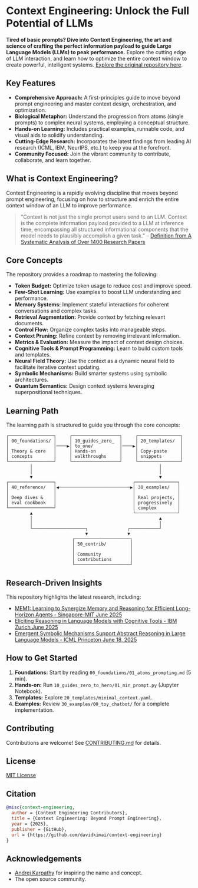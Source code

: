 # Context Engineering: Unlock the Full Potential of LLMs

**Tired of basic prompts? Dive into Context Engineering, the art and science of crafting the perfect information payload to guide Large Language Models (LLMs) to peak performance.** Explore the cutting edge of LLM interaction, and learn how to optimize the entire context window to create powerful, intelligent systems.  [Explore the original repository here](https://github.com/davidkimai/Context-Engineering).

## Key Features

*   **Comprehensive Approach:** A first-principles guide to move beyond prompt engineering and master context design, orchestration, and optimization.
*   **Biological Metaphor:** Understand the progression from atoms (single prompts) to complex neural systems, employing a conceptual structure.
*   **Hands-on Learning:**  Includes practical examples, runnable code, and visual aids to solidify understanding.
*   **Cutting-Edge Research:** Incorporates the latest findings from leading AI research (ICML, IBM, NeurIPS, etc.) to keep you at the forefront.
*   **Community Focused:** Join the vibrant community to contribute, collaborate, and learn together.

## What is Context Engineering?

Context Engineering is a rapidly evolving discipline that moves beyond prompt engineering, focusing on how to structure and enrich the entire context window of an LLM to improve performance.

> "Context is not just the single prompt users send to an LLM. Context is the complete information payload provided to a LLM at inference time, encompassing all structured informational components that the model needs to plausibly accomplish a given task." – [Definition from A Systematic Analysis of Over 1400 Research Papers](https://arxiv.org/pdf/2507.13334)

## Core Concepts

The repository provides a roadmap to mastering the following:

*   **Token Budget:**  Optimize token usage to reduce cost and improve speed.
*   **Few-Shot Learning:** Use examples to boost LLM understanding and performance.
*   **Memory Systems:** Implement stateful interactions for coherent conversations and complex tasks.
*   **Retrieval Augmentation:**  Provide context by fetching relevant documents.
*   **Control Flow:** Organize complex tasks into manageable steps.
*   **Context Pruning:**  Refine context by removing irrelevant information.
*   **Metrics & Evaluation:**  Measure the impact of context design choices.
*   **Cognitive Tools & Prompt Programming:** Learn to build custom tools and templates.
*   **Neural Field Theory:** Use the context as a dynamic neural field to facilitate iterative context updating.
*   **Symbolic Mechanisms:** Build smarter systems using symbolic architectures.
*   **Quantum Semantics:** Design context systems leveraging superpositional techniques.

## Learning Path

The learning path is structured to guide you through the core concepts:

```
┌─────────────────┐     ┌──────────────────┐     ┌────────────────┐
│ 00_foundations/ │     │ 10_guides_zero_  │     │ 20_templates/  │
│                 │────▶│ to_one/          │────▶│                │
│ Theory & core   │     │ Hands-on         │     │ Copy-paste     │
│ concepts        │     │ walkthroughs     │     │ snippets       │
└─────────────────┘     └──────────────────┘     └────────────────┘
         │                                                │
         │                                                │
         ▼                                                ▼
┌─────────────────┐                             ┌────────────────┐
│ 40_reference/   │◀───────────────────────────▶│ 30_examples/   │
│                 │                             │                │
│ Deep dives &    │                             │ Real projects, │
│ eval cookbook   │                             │ progressively  │
└─────────────────┘                             │ complex        │
         ▲                                      └────────────────┘
         │                                                ▲
         │                                                │
         └────────────────────┐               ┌───────────┘
                              ▼               ▼
                         ┌─────────────────────┐
                         │ 50_contrib/         │
                         │                     │
                         │ Community           │
                         │ contributions       │
                         └─────────────────────┘
```

## Research-Driven Insights

This repository highlights the latest research, including:

*   [MEM1: Learning to Synergize Memory and Reasoning for Efficient Long-Horizon Agents - Singapore-MIT June 2025](https://www.arxiv.org/pdf/2506.15841)
*   [Eliciting Reasoning in Language Models with Cognitive Tools - IBM Zurich June 2025](https://www.arxiv.org/pdf/2506.12115)
*   [Emergent Symbolic Mechanisms Support Abstract Reasoning in Large Language Models - ICML Princeton June 18, 2025](https://openreview.net/forum?id=y1SnRPDWx4)

## How to Get Started

1.  **Foundations:** Start by reading `00_foundations/01_atoms_prompting.md` (5 min).
2.  **Hands-on:** Run `10_guides_zero_to_hero/01_min_prompt.py` (Jupyter Notebook).
3.  **Templates:** Explore `20_templates/minimal_context.yaml`.
4.  **Examples:** Review `30_examples/00_toy_chatbot/` for a complete implementation.

## Contributing

Contributions are welcome! See [CONTRIBUTING.md](.github/CONTRIBUTING.md) for details.

## License

[MIT License](LICENSE)

## Citation

```bibtex
@misc{context-engineering,
  author = {Context Engineering Contributors},
  title = {Context Engineering: Beyond Prompt Engineering},
  year = {2025},
  publisher = {GitHub},
  url = {https://github.com/davidkimai/context-engineering}
}
```

## Acknowledgements

*   [Andrej Karpathy](https://x.com/karpathy/status/1937902205765607626) for inspiring the name and concept.
*   The open source community.